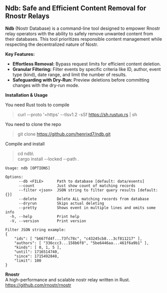 ## Ndb: Safe and Efficient Content Removal for Rnostr Relays

**Ndb** (Nostr Database) is a command-line tool designed to empower Rnostr relay operators with the ability to safely remove unwanted content from their databases. This tool prioritizes responsible content management while respecting the decentralized nature of Nostr.

**Key Features:**

* **Effortless Removal:** Bypass request limits for efficient content deletion.
* **Granular Filtering:** Filter events by specific criteria like ID, author, event type (kind), date range, and limit the number of results.
* **Safeguarding with Dry-Run:** Preview deletions before committing changes with the dry-run mode.

**Installation & Usage**

You need Rust tools to compile
> curl --proto '=https' --tlsv1.2 -sSf https://sh.rustup.rs | sh

You need to clone the repo
> git clone https://github.com/henrixd7/ndb.git

Compile and install
> cd ndb\  
> cargo install --locked --path .  


```
Usage: ndb [OPTIONS]

Options:
      --db <FILE>      Path to database [default: data/events]
      --count          Just show count of matching records
      --filter <json>  JSON string to filter query results [default: {}]
      --delete         Delete ALL matching records from database
      --dryrun         Skips actual deleting
      --pretty         Shows event in multiple lines and omits some info
  -h, --help           Print help
  -V, --version        Print version
```

```
Filter JSON string example:
{
    "ids": [ "b667fd4f...73fc78c", "c43245cb8...3cf811217" ],
    "authors": [ "336ccc3...158b6f8", "5be6446aa...461f6a9b1" ],
    "kinds": [ 0, 1, 5 ],
    "until": 1716514740,
    "since": 1715492848,
    "limit": 100
}
```

**Rnostr**\
A high-performance and scalable nostr relay written in Rust.  
https://github.com/rnostr/rnostr
